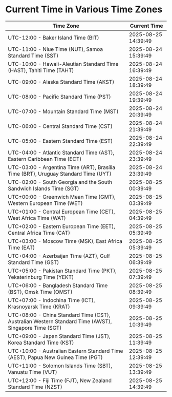 # Current Time in Various Time Zones

| Time Zone | Current Time |
|-----------|--------------|
| UTC-12:00 - Baker Island Time (BIT) | 2025-08-25 14:39:49 |
| UTC-11:00 - Niue Time (NUT), Samoa Standard Time (SST) | 2025-08-24 15:39:49 |
| UTC-10:00 - Hawaii-Aleutian Standard Time (HAST), Tahiti Time (TAHT) | 2025-08-24 16:39:49 |
| UTC-09:00 - Alaska Standard Time (AKST) | 2025-08-24 18:39:49 |
| UTC-08:00 - Pacific Standard Time (PST) | 2025-08-24 19:39:49 |
| UTC-07:00 - Mountain Standard Time (MST) | 2025-08-24 20:39:49 |
| UTC-06:00 - Central Standard Time (CST) | 2025-08-24 21:39:49 |
| UTC-05:00 - Eastern Standard Time (EST) | 2025-08-24 22:39:49 |
| UTC-04:00 - Atlantic Standard Time (AST), Eastern Caribbean Time (ECT) | 2025-08-24 23:39:49 |
| UTC-03:00 - Argentina Time (ART), Brasília Time (BRT), Uruguay Standard Time (UYT) | 2025-08-24 23:39:49 |
| UTC-02:00 - South Georgia and the South Sandwich Islands Time (SGT) | 2025-08-25 00:39:49 |
| UTC±00:00 - Greenwich Mean Time (GMT), Western European Time (WET) | 2025-08-25 03:39:49 |
| UTC+01:00 - Central European Time (CET), West Africa Time (WAT) | 2025-08-25 04:39:49 |
| UTC+02:00 - Eastern European Time (EET), Central Africa Time (CAT) | 2025-08-25 05:39:49 |
| UTC+03:00 - Moscow Time (MSK), East Africa Time (EAT) | 2025-08-25 05:39:49 |
| UTC+04:00 - Azerbaijan Time (AZT), Gulf Standard Time (GST) | 2025-08-25 06:39:49 |
| UTC+05:00 - Pakistan Standard Time (PKT), Yekaterinburg Time (YEKT) | 2025-08-25 07:39:49 |
| UTC+06:00 - Bangladesh Standard Time (BST), Omsk Time (OMST) | 2025-08-25 08:39:49 |
| UTC+07:00 - Indochina Time (ICT), Krasnoyarsk Time (KRAT) | 2025-08-25 09:39:49 |
| UTC+08:00 - China Standard Time (CST), Australian Western Standard Time (AWST), Singapore Time (SGT) | 2025-08-25 10:39:49 |
| UTC+09:00 - Japan Standard Time (JST), Korea Standard Time (KST) | 2025-08-25 11:39:49 |
| UTC+10:00 - Australian Eastern Standard Time (AEST), Papua New Guinea Time (PGT) | 2025-08-25 12:39:49 |
| UTC+11:00 - Solomon Islands Time (SBT), Vanuatu Time (VUT) | 2025-08-25 13:39:49 |
| UTC+12:00 - Fiji Time (FJT), New Zealand Standard Time (NZST) | 2025-08-25 14:39:49 |
